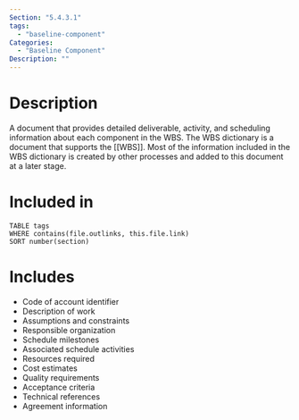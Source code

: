 ```yaml
---
Section: "5.4.3.1"
tags:
  - "baseline-component"
Categories:
  - "Baseline Component"
Description: ""
---
```

# Description
A document that provides detailed deliverable, activity, and scheduling information about each component in the WBS. The WBS dictionary is a document that supports the [[WBS]]. Most of the information included in the WBS dictionary is created by other processes and added to this document at a later stage.
# Included in
```dataview
TABLE tags
WHERE contains(file.outlinks, this.file.link)
SORT number(section)
```
# Includes
- Code of account identifier
- Description of work
- Assumptions and constraints
- Responsible organization
- Schedule milestones
- Associated schedule activities
- Resources required
- Cost estimates
- Quality requirements
- Acceptance criteria
- Technical references
- Agreement information